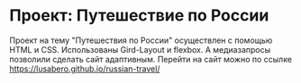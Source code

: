 # Проект: Путешествие по России

Проект на тему "Путешествия по России" осуществлен с помощью  HTML и CSS. Использованы  Gird-Layout и flexbox. А медиазапросы позволили сделать сайт адаптивным.
Перейти на сайт можно по ссылке 
https://lusabero.github.io/russian-travel/
